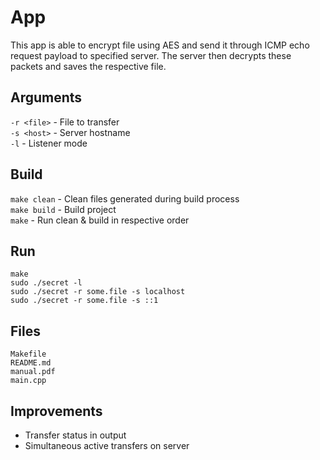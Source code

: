 # App
This app is able to encrypt file using AES and send it through ICMP echo request payload to specified server. The server then decrypts these packets and saves the respective file.

## Arguments
`-r <file>` - File to transfer\
`-s <host>` - Server hostname\
`-l` - Listener mode

## Build
`make clean` - Clean files generated during build process\
`make build` - Build project\
`make` - Run clean & build in respective order

## Run
```
make
sudo ./secret -l
sudo ./secret -r some.file -s localhost
sudo ./secret -r some.file -s ::1
```

## Files
```
Makefile
README.md
manual.pdf
main.cpp
```

## Improvements
- Transfer status in output
- Simultaneous active transfers on server